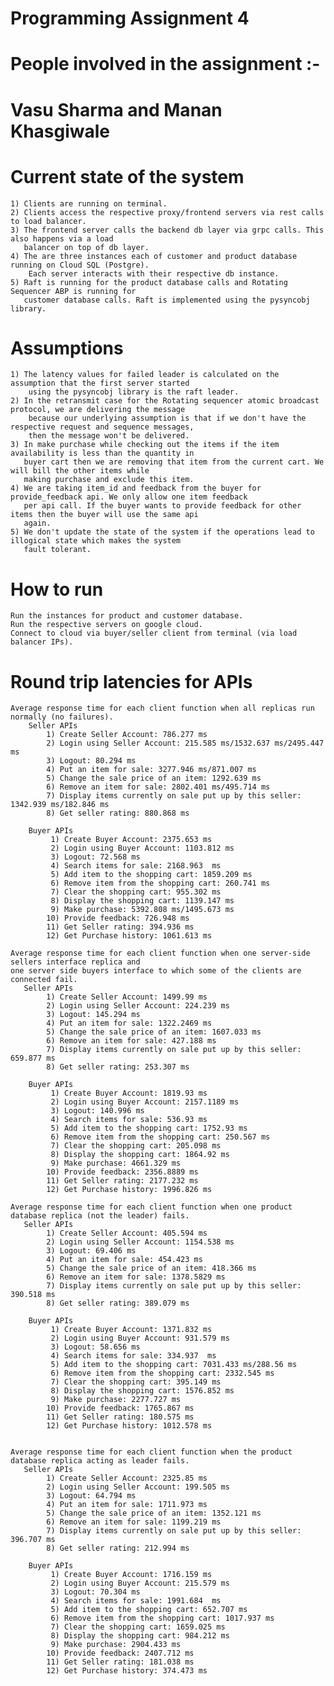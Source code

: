 # Programming Assignment 4
# People involved in the assignment :- 
# Vasu Sharma and Manan Khasgiwale

# Current state of the system
    1) Clients are running on terminal.
    2) Clients access the respective proxy/frontend servers via rest calls to load balancer.
    3) The frontend server calls the backend db layer via grpc calls. This also happens via a load 
       balancer on top of db layer. 
    4) The are three instances each of customer and product database running on Cloud SQL (Postgre). 
        Each server interacts with their respective db instance. 
    5) Raft is running for the product database calls and Rotating Sequencer ABP is running for 
       customer database calls. Raft is implemented using the pysyncobj library.

# Assumptions
    1) The latency values for failed leader is calculated on the assumption that the first server started 
        using the pysyncobj library is the raft leader.
    2) In the retransmit case for the Rotating sequencer atomic broadcast protocol, we are delivering the message
        because our underlying assumption is that if we don't have the respective request and sequence messages, 
        then the message won't be delivered.
    3) In make purchase while checking out the items if the item availability is less than the quantity in 
       buyer cart then we are removing that item from the current cart. We will bill the other items while 
       making purchase and exclude this item.
    4) We are taking item_id and feedback from the buyer for provide_feedback api. We only allow one item feedback 
       per api call. If the buyer wants to provide feedback for other items then the buyer will use the same api
       again.
    5) We don't update the state of the system if the operations lead to illogical state which makes the system 
       fault tolerant.
    

# How to run
    Run the instances for product and customer database.
    Run the respective servers on google cloud.
    Connect to cloud via buyer/seller client from terminal (via load balancer IPs).

# Round trip latencies for APIs
    Average response time for each client function when all replicas run normally (no failures).
        Seller APIs
            1) Create Seller Account: 786.277 ms
            2) Login using Seller Account: 215.585 ms/1532.637 ms/2495.447 ms
            3) Logout: 80.294 ms
            4) Put an item for sale: 3277.946 ms/871.007 ms
            5) Change the sale price of an item: 1292.639 ms
            6) Remove an item for sale: 2802.401 ms/495.714 ms
            7) Display items currently on sale put up by this seller: 1342.939 ms/182.846 ms
            8) Get seller rating: 880.868 ms

        Buyer APIs
             1) Create Buyer Account: 2375.653 ms
             2) Login using Buyer Account: 1103.812 ms
             3) Logout: 72.568 ms
             4) Search items for sale: 2168.963  ms
             5) Add item to the shopping cart: 1859.209 ms
             6) Remove item from the shopping cart: 260.741 ms
             7) Clear the shopping cart: 955.302 ms
             8) Display the shopping cart: 1139.147 ms
             9) Make purchase: 5392.808 ms/1495.673 ms
            10) Provide feedback: 726.948 ms
            11) Get Seller rating: 394.936 ms
            12) Get Purchase history: 1061.613 ms

    Average response time for each client function when one server-side sellers interface replica and 
    one server side buyers interface to which some of the clients are connected fail.
       Seller APIs
            1) Create Seller Account: 1499.99 ms
            2) Login using Seller Account: 224.239 ms
            3) Logout: 145.294 ms
            4) Put an item for sale: 1322.2469 ms
            5) Change the sale price of an item: 1607.033 ms
            6) Remove an item for sale: 427.188 ms
            7) Display items currently on sale put up by this seller: 659.877 ms
            8) Get seller rating: 253.307 ms

        Buyer APIs
             1) Create Buyer Account: 1819.93 ms
             2) Login using Buyer Account: 2157.1189 ms
             3) Logout: 140.996 ms
             4) Search items for sale: 536.93 ms
             5) Add item to the shopping cart: 1752.93 ms
             6) Remove item from the shopping cart: 250.567 ms
             7) Clear the shopping cart: 205.098 ms
             8) Display the shopping cart: 1864.92 ms
             9) Make purchase: 4661.329 ms
            10) Provide feedback: 2356.8889 ms
            11) Get Seller rating: 2177.232 ms
            12) Get Purchase history: 1996.826 ms

    Average response time for each client function when one product database replica (not the leader) fails.
       Seller APIs
            1) Create Seller Account: 405.594 ms
            2) Login using Seller Account: 1154.538 ms
            3) Logout: 69.406 ms
            4) Put an item for sale: 454.423 ms
            5) Change the sale price of an item: 418.366 ms
            6) Remove an item for sale: 1378.5829 ms
            7) Display items currently on sale put up by this seller: 390.518 ms
            8) Get seller rating: 389.079 ms

        Buyer APIs
             1) Create Buyer Account: 1371.832 ms
             2) Login using Buyer Account: 931.579 ms
             3) Logout: 58.656 ms
             4) Search items for sale: 334.937  ms
             5) Add item to the shopping cart: 7031.433 ms/288.56 ms
             6) Remove item from the shopping cart: 2332.545 ms
             7) Clear the shopping cart: 395.149 ms
             8) Display the shopping cart: 1576.852 ms
             9) Make purchase: 2277.727 ms
            10) Provide feedback: 1765.867 ms
            11) Get Seller rating: 180.575 ms
            12) Get Purchase history: 1012.578 ms


    Average response time for each client function when the product database replica acting as leader fails.
       Seller APIs
            1) Create Seller Account: 2325.85 ms
            2) Login using Seller Account: 199.505 ms
            3) Logout: 64.794 ms
            4) Put an item for sale: 1711.973 ms
            5) Change the sale price of an item: 1352.121 ms
            6) Remove an item for sale: 1199.219 ms
            7) Display items currently on sale put up by this seller: 396.707 ms
            8) Get seller rating: 212.994 ms

        Buyer APIs
             1) Create Buyer Account: 1716.159 ms
             2) Login using Buyer Account: 215.579 ms
             3) Logout: 70.304 ms
             4) Search items for sale: 1991.684  ms
             5) Add item to the shopping cart: 652.707 ms
             6) Remove item from the shopping cart: 1017.937 ms
             7) Clear the shopping cart: 1659.025 ms
             8) Display the shopping cart: 984.212 ms
             9) Make purchase: 2904.433 ms
            10) Provide feedback: 2407.712 ms
            11) Get Seller rating: 181.038 ms
            12) Get Purchase history: 374.473 ms
